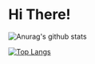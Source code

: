 # Hi There! 
![Anurag's github stats](https://github-readme-stats.vercel.app/api?username=serdg0&show_icons=true&bg_color=)

[![Top Langs](https://github-readme-stats.vercel.app/api/top-langs/?username=serdg0&layout=compact)](https://github.com/anuraghazra/github-readme-stats)
